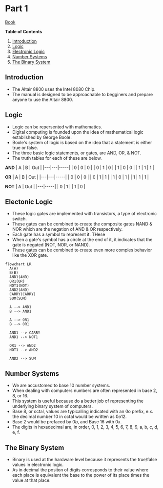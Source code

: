 # Part 1

[Book](https://ubuntourist.codeberg.page/Altair-8800/part-1.html#b-electronic-logic)

**Table of Contents**
1. [Introduction](#Intoduction)
2. [Logic](#Logic)
3. [Electronic Logic](#Electronic-Logic)
4. [Number Systems](#Number-Systems)
5. [The Binary System](#The-Binary-System)

## Introduction
 - The Altair 8800 uses the Intel 8080 Chip.
 - The manual is designed to be approachable to begginers and prepare anyone to use the Altair 8800.

## Logic
 - Logic can be repersented with mathematics.
 - Digital computing is founded upon the idea of mathematical logic established by George Boole.
 - Boole's system of logic is based on the idea that a statement is either true or false.
 - The three basic logic statements, or gates, are AND, OR, & NOT.
 - The truth tables for each of these are below.

 **AND**
 | A | B | Out |
 |---|---|-----|
 | 0 | 0 |  0  |
 | 0 | 1 |  0  |
 | 1 | 0 |  0  |
 | 1 | 1 |  1  |

 **OR**
 | A | B | Out |
 |---|---|-----|
 | 0 | 0 |  0  |
 | 0 | 1 |  1  |
 | 1 | 0 |  1  |
 | 1 | 1 |  1  |

 **NOT**
 | A | Out |
 |---|-----|
 | 0 |  1  |
 | 1 |  0  |

## Electonic Logic
 - These logic gates are implemented with transistors, a type of electronic switch.
 - These gates can be combined to create the composite gates NAND & NOR which are the negation of AND & OR respectively.
 - Each gate has a symbol to represent it. THese
 - When a gate's symbol has a circle at the end of it, it indicates that the gate is negated (NOT, NOR, or NAND).
 - These gates can be combined to create even more comples behavior like the XOR gate.
```mermaid
flowchart LR
  A(A)
  B(B)
  AND1(AND)
  OR1(OR)
  NOT1(NOT)
  AND2(AND)
  CARRY(CARRY)
  SUM(SUM)

  A --> AND1
  B --> AND1

  A --> OR1
  B --> OR1

  AND1 --> CARRY
  AND1 --> NOT1

  OR1 --> AND2
  NOT1 --> AND2

  AND2 --> SUM
```

## Number Systems
 - We are accustomed to base 10 number systems.
 - When dealing with computers numbers are often represented in base 2, 8, or 16.
 - This system is useful because do a better job of representing the underlying binary system of computers.
 - Base 8, or octal, values are typicalling indicated with an 0o prefix, e.x. the decimal number 10 in octal would be written as $0o12$.
 - Base 2 would be prefaced by $0b$, and Base 16 with $0x$.
 - The digits in hexadecimal are, in order, 0, 1, 2, 3, 4, 5, 6, 7, 8, 9, a, b, c, d, e, f.

## The Binary System
- Binary is used at the hardware level because it represents the true/false values in electronic logic.
- As in decimal the positon of digits corresponds to their value where each place is equivalent the base to the power of its place times the value at that place.
